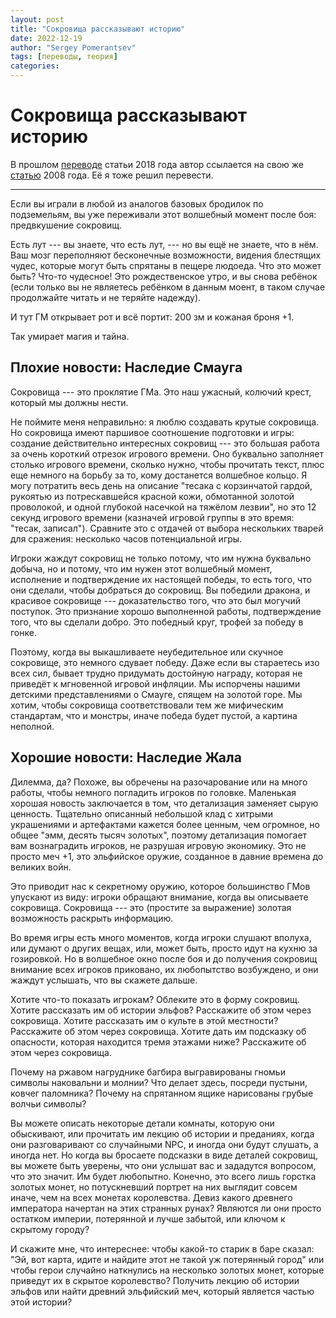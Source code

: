 ```yaml
---
layout: post
title: "Сокровища рассказывают историю"
date: 2022-12-19
author: "Sergey Pomerantsev"
tags: [переводы, теория]
categories:
---
```


# Сокровища рассказывают историю

В прошлом [переводе](https://stuartzaq.blot.im/%D0%B7%D0%B0%D0%BF%D0%B0%D0%B4%D0%BD%D1%8B%D0%B5-%D0%BC%D0%B0%D1%80%D1%88%D0%B8-%D1%81%D0%BB%D0%BE%D0%B8-%D0%B8%D1%81%D1%82%D0%BE%D1%80%D0%B8%D0%B8) статьи 2018 года автор ссылается на свою же [статью](http://arsludi.lamemage.com/index.php/949/west-marches-layers-of-history/) 2008 года. Её я тоже решил перевести.

---

Если вы играли в любой из аналогов базовых бродилок по подземельям, вы уже переживали этот волшебный момент после боя: предвкушение сокровищ.

Есть лут --- вы знаете, что есть лут, --- но вы ещё не знаете, что в нём. Ваш мозг переполняют бесконечные возможности, видения блестящих чудес, которые могут быть спрятаны в пещере людоеда. Что это может быть? Что-то чудесное! Это рождественское утро, и вы снова ребёнок (если только вы не являетесь ребёнком в данным моент, в таком случае продолжайте читать и не теряйте надежду).

И тут ГМ открывает рот и всё портит: 200 зм и кожаная броня +1.

Так умирает магия и тайна.


## Плохие новости: Наследие Смауга

Сокровища --- это проклятие ГМа. Это наш ужасный, колючий крест, который мы должны нести.

Не поймите меня неправильно: я люблю создавать крутые сокровища. Но сокровища имеют паршивое соотношение подготовки и игры: создание действительно интересных сокровищ --- это большая работа за очень короткий отрезок игрового времени. Оно буквально заполняет столько игрового времени, сколько нужно, чтобы прочитать текст, плюс еще немного на борьбу за то, кому достанется волшебное кольцо. Я могу потратить весь день на описание "тесака с корзинчатой гардой, рукоятью из потрескавшейся красной кожи, обмотанной золотой проволокой, и одной глубокой насечкой на тяжёлом лезвии", но это 12 секунд игрового времени (казначей игровой группы в это время: "тесак, записал"). Сравните это с отдачей от выбора нескольких тварей для сражения: несколько часов потенциальной игры.

Игроки жаждут сокровищ не только потому, что им нужна буквально добыча, но и потому, что им нужен этот волшебный момент, исполнение и подтверждение их настоящей победы, то есть того, что они сделали, чтобы добраться до сокровищ. Вы победили дракона, и красивое сокровище --- доказательство того, что это был могучий поступок. Это признание хорошо выполненной работы, подтверждение того, что вы сделали добро. Это победный круг, трофей за победу в гонке.

Поэтому, когда вы выкашливаете неубедительное или скучное сокровище, это немного сдувает победу. Даже если вы стараетесь изо всех сил, бывает трудно придумать достойную награду, которая не приведёт к мгновенной игровой инфляции. Мы испорчены нашими детскими представлениями о Смауге, спящем на золотой горе. Мы хотим, чтобы сокровища соответствовали тем же мифическим стандартам, что и монстры, иначе победа будет пустой, а картина неполной.


## Хорошие новости: Наследие Жала

Дилемма, да? Похоже, вы обречены на разочарование или на много работы, чтобы немного погладить игроков по головке. Маленькая хорошая новость заключается в том, что детализация заменяет сырую ценность. Тщательно описанный небольшой клад с хитрыми украшениями и артефактами кажется более ценным, чем огромное, но общее "эмм, десять тысяч золотых", поэтому детализация помогает вам вознаградить игроков, не разрушая игровую экономику. Это не просто меч +1, это эльфийское оружие, созданное в давние времена до великих войн.

Это приводит нас к секретному оружию, которое большинство ГМов упускают из виду: игроки обращают внимание, когда вы описываете сокровища. Сокровища --- это (простите за выражение) золотая возможность раскрыть информацию.

Во время игры есть много моментов, когда игроки слушают вполуха, или думают о других вещах, или, может быть, просто идут на кухню за гозировкой. Но в волшебное окно после боя и до получения сокровищ внимание всех игроков приковано, их любопытство возбуждено, и они жаждут услышать, что вы скажете дальше.

Хотите что-то показать игрокам? Облеките это в форму сокровищ. Хотите рассказать им об истории эльфов? Расскажите об этом через сокровища. Хотите рассказать им о культе в этой местности? Расскажите об этом через сокровища. Хотите дать им подсказку об опасности, которая находится тремя этажами ниже? Расскажите об этом через сокровища.

Почему на ржавом нагруднике багбира выгравированы гномьи символы наковальни и молнии? Что делает здесь, посреди пустыни, ковчег паломника? Почему на спрятанном ящике нарисованы грубые волчьи символы?

Вы можете описать некоторые детали комнаты, которую они обыскивают, или прочитать им лекцию об истории и преданиях, когда они разговаривают со случайными NPC, и иногда они будут слушать, а иногда нет. Но когда вы бросаете подсказки в виде деталей сокровищ, вы можете быть уверены, что они услышат вас и зададутся вопросом, что это значит. Им будет любопытно. Конечно, это всего лишь горстка золотых монет, но потускневший портрет на них выглядит совсем иначе, чем на всех монетах королевства. Девиз какого древнего императора начертан на этих странных рунах? Являются ли они просто остатком империи, потерянной и лучше забытой, или ключом к скрытому городу?

И скажите мне, что интереснее: чтобы какой-то старик в баре сказал: "Эй, вот карта, идите и найдите этот не такой уж потерянный город" или чтобы герои случайно наткнулись на несколько золотых монет, которые приведут их в скрытое королевство? Получить лекцию об истории эльфов или найти древний эльфийский меч, который является частью этой истории?
